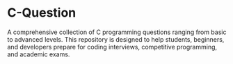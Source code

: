 # C-Question
A comprehensive collection of C programming questions ranging from basic to advanced levels. This repository is designed to help students, beginners, and developers prepare for coding interviews, competitive programming, and academic exams.
